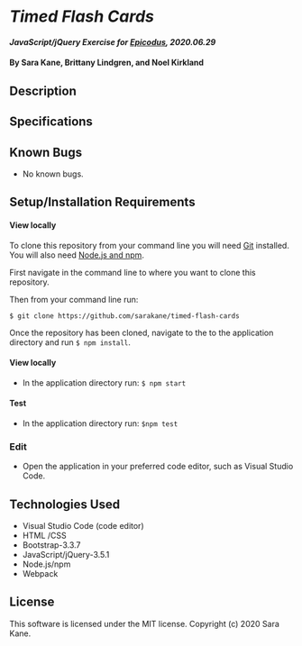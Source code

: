 # _Timed Flash Cards_

#### _JavaScript/jQuery Exercise for [Epicodus](https://www.epicodus.com/), 2020.06.29_

#### By **Sara Kane, Brittany Lindgren, and Noel Kirkland**

## Description


## Specifications


## Known Bugs
* No known bugs.   

## Setup/Installation Requirements

#### View locally
To clone this repository from your command line you will need [Git](https://git-scm.com/) installed. You will also need [Node.js and npm](https://nodejs.org/en/download/).

First navigate in the command line to where you want to clone this repository. 

Then from your command line run:

`$ git clone https://github.com/sarakane/timed-flash-cards`

Once the repository has been cloned, navigate to the to the application directory and run `$ npm install`.

#### View locally
* In the application directory run: `$ npm start`

#### Test
* In the application directory run: `$npm test`

### Edit
* Open the application in your preferred code editor, such as Visual Studio Code.

## Technologies Used
* Visual Studio Code (code editor)
* HTML /CSS
* Bootstrap-3.3.7
* JavaScript/jQuery-3.5.1
* Node.js/npm
* Webpack

## License
This software is licensed under the MIT license. Copyright (c) 2020 Sara Kane.